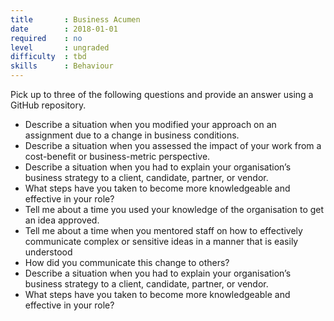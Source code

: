 ```yaml
---
title       : Business Acumen
date        : 2018-01-01
required    : no
level       : ungraded
difficulty  : tbd
skills      : Behaviour
---
```


Pick up to three of the following questions and provide an answer using a GitHub repository.

- Describe a situation when you modified your approach on an assignment due to a change in business conditions.
- Describe a situation when you assessed the impact of your work from a cost-benefit or business-metric perspective.
- Describe a situation when you had to explain your organisation’s business strategy to a client, candidate, partner, or vendor.
- What steps have you taken to become more knowledgeable and effective in your role?
- Tell me about a time you used your knowledge of the organisation to get an idea approved.
- Tell me about a time when you mentored staff on how to effectively communicate complex or sensitive ideas in a manner that is easily understood
 - How did you communicate this change to others?
- Describe a situation when you had to explain your organisation’s business strategy to a client, candidate, partner, or vendor.
 - What steps have you taken to become more knowledgeable and effective in your role?
